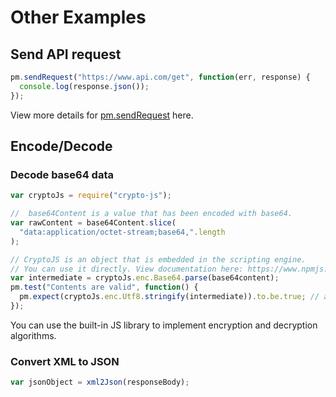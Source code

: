 # Other Examples

## Send API request

```js
pm.sendRequest("https://www.api.com/get", function(err, response) {
  console.log(response.json());
});
```

View more details for [pm.sendRequest](https://apidog.com/help/app/scripts/api-references/pm-reference/#pm-sendrequest) here.

## Encode/Decode

### Decode base64 data

```js
var cryptoJs = require("crypto-js");

//  base64Content is a value that has been encoded with base64.
var rawContent = base64Content.slice(
  "data:application/octet-stream;base64,".length
);

// CryptoJS is an object that is embedded in the scripting engine.
// You can use it directly. View documentation here: https://www.npmjs.com/package/crypto-js
var intermediate = cryptoJs.enc.Base64.parse(base64content);
pm.test("Contents are valid", function() {
  pm.expect(cryptoJs.enc.Utf8.stringify(intermediate)).to.be.true; // a check for non-emptiness
});
```

You can use the built-in JS library to implement encryption and decryption algorithms.

### Convert XML to JSON

```js
var jsonObject = xml2Json(responseBody);
```

